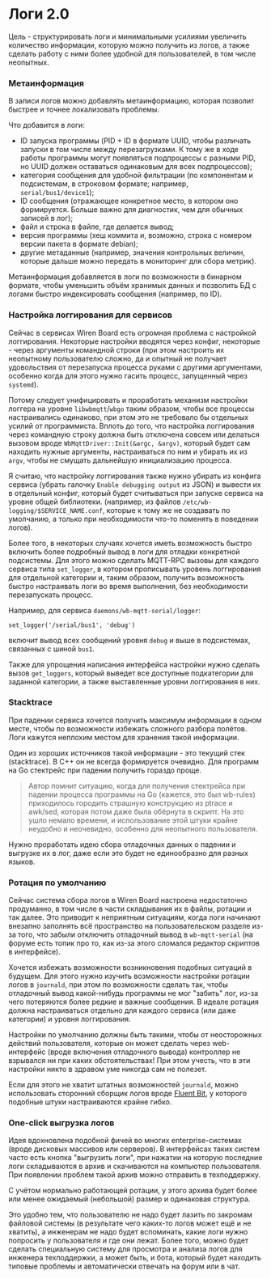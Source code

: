 # Логи 2.0

Цель - структурировать логи и минимальными усилиями увеличить количество информации, которую можно получить из логов, а также сделать работу с ними более удобной для пользователей, в том числе неопытных.

### Метаинформация

В записи логов можно добавлять метаинформацию, которая позволит быстрее и точнее локализовать проблемы.

Что добавится в логи:

* ID запуска программы \(PID + ID в формате UUID, чтобы различать запуски в том числе между перезагрузками. К тому же в ходе работы программы могут появляться подпроцессы с разными PID, но UUID должен оставаться одинаковым для всех подпроцессов\);
* категория сообщения для удобной фильтрации \(по компонентам и подсистемам, в строковом формате; например, `serial/bus1/device1`\);
* ID сообщения \(отражающее конкретное место, в котором оно формируется. Больше важно для диагностик, чем для обычных записей в лог\);
* файл и строка в файле, где делается вывод;
* версия программы \(хеш коммита и, возможно, строка с номером версии пакета в формате debian\);
* другие метаданные \(например, значения контрольных величин, которые дальше можно передать в мониторинг для сбора метрик\).

Метаинформация добавляется в логи по возможности в бинарном формате, чтобы уменьшить объём хранимых данных и позволить БД с логами быстро индексировать сообщения \(например, по ID\).

### Настройка логгирования для сервисов

Сейчас в сервисах Wiren Board есть огромная проблема с настройкой логгирования. Некоторые настройки вводятся через конфиг, некоторые - через аргументы командной строки \(при этом настроить их неопытному пользователю сложно, да и опытный не получает удовольствия от перезапуска процесса руками с другими аргументами, особенно когда для этого нужно гасить процесс, запущенный через `systemd`\).

Потому следует унифицировать и проработать механизм настройки логгера на уровне `libwbmqtt`/`wbgo` таким образом, чтобы все процессы настраивались одинаково, при этом это не требовало бы отдельных усилий от программиста. Вплоть до того, что настройка логгирования через командную строку должна быть отключена совсем или делаться вызовом вроде `WbMqttDriver::Init(&argc, &argv)`, который будет сам находить нужные аргументы, настраиваться по ним и убирать их из `argv`, чтобы не смущать дальнейшую инициализацию процесса.

Я считаю, что настройку логгирования также нужно убирать из конфига сервиса \(убрать галочку `Enable debugging output` из JSON\) и вывести их в отдельный конфиг, который будет считываться при запуске сервиса на уровне общей библиотеки. \(например, из файлов `/etc/wb-logging/$SERVICE_NAME.conf`, которые к тому же не создавать по умолчанию, а только при необходимости что-то поменять в поведении логов\).

Более того, в некоторых случаях хочется иметь возможность быстро включить более подробный вывод в логи для отладки конкретной подсистемы. Для этого можно сделать MQTT-RPC вызовы для каждого сервиса типа `set_logger`, в котором прописывать уровень логгирования для отдельной категории и, таким образом, получить возможность быстро настраивать логи во время выполнения, без необходимости перезапускать процесс.

Например, для сервиса `daemons/wb-mqtt-serial/logger`:

```text
set_logger('/serial/bus1', 'debug')
```

включит вывод всех сообщений уровня `debug` и выше в подсистемах, связанных с шиной `bus1`.

Также для упрощения написания интерфейса настройки нужно сделать вызов `get_loggers`, который выведет все доступные подкатегории для заданной категории, а также выставленные уровни логгирования в них.

### Stacktrace

При падении сервиса хочется получить максимум информации в одном месте, чтобы по возможности избежать сложного разбора полётов. Логи кажутся неплохим местом для хранения такой информации.

Один из хороших источников такой информации - это текущий стек \(stacktrace\). В C++ он не всегда формируется очевидно. Для программ на Go стектрейс при падении получить гораздо проще.

> Автор помнит ситуацию, когда для получения стектрейса при падении процесса программы на Go \(кажется, это был wb-rules\) приходилось городить страшную конструкцию из ptrace и awk/sed, которая потом даже была обёрнута в скрипт. На это ушло немало времени, и использование этой штуки крайне неудобно и неочевидно, особенно для неопытного пользователя.

Нужно проработать идею сбора отладочных данных о падении и выгрузке их в лог, даже если это будет не единообразно для разных языков.

### Ротация по умолчанию

Сейчас система сбора логов в Wiren Board настроена недостаточно продуманно, в том числе в части складывания их в файлы, ротации и так далее. Это приводит к неприятным ситуациям, когда логи начинают внезапно заполнять всё пространство на пользовательском разделе из-за того, что забыли отключить отладочный вывод в `wb-mqtt-serial` \(на форуме есть топик про то, как из-за этого сломался редактор скриптов в интерфейсе\).

Хочется избежать возможности возникновения подобных ситуаций в будущем. Для этого нужно изучить возможности настройки ротации логов в `journald`, при этом по возможности сделать так, чтобы отладочный вывод какой-нибудь программы не мог "забить" лог, из-за чего потеряются более редкие и важные сообщения. В идеале ротация должна настраиваться отдельно для каждого сервиса \(или даже категории\) и уровня логгирования.

Настройки по умолчанию должны быть такими, чтобы от неосторожных действий пользователя, которые он может сделать через web-интерфейс \(вроде включения отладочного вывода\) контроллер не взрывался ни при каких обстоятельствах! При этом учесть, что в эти настройки никто в здравом уме никогда сам не полезет.

Если для этого не хватит штатных возможностей `journald`, можно использовать сторонний сборщик логов вроде [Fluent Bit](https://fluentbit.io/), у которого подобные штуки настраиваются крайне гибко.

### One-click выгрузка логов

Идея вдохновлена подобной фичей во многих enterprise-системах \(вроде дисковых массивов или серверов\). В интерфейсах таких систем часто есть кнопка "выгрузить логи", при нажатии на которую последние логи складываются в архив и скачиваются на компьютер пользователя. При появлении проблем такой архив можно отправить в техподдержку.

С учётом нормально работающей ротации, у этого архива будет более или менее ожидаемый \(небольшой\) размер и одинаковая структура.

Это удобно тем, что пользователю не надо будет лазить по закромам файловой системы \(в результате чего каких-то логов может ещё и не хватить\), а инженерам не надо будет вспоминать, какие логи нужно попросить у пользователя и где они лежат. Более того, можно будет сделать специальную систему для просмотра и анализа логов для инженера техподдержки, а может быть, и бота, который будет находить типовые проблемы и автоматически отвечать на форум или в чат.

